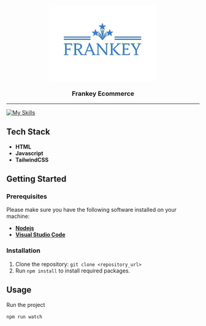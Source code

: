 <p align="center"><img align="center" width="280" src="./src/assets/images/logo.png"/></p>
<h3 align="center">Frankey Ecommerce</h3>
<hr>

[![My Skills](https://skillicons.dev/icons?i=html,js,tailwind&theme=light)](https://skillicons.dev)

## Tech Stack
- __HTML__
- __Javascript__
- __TailwindCSS__

## Getting Started

### Prerequisites

Please make sure you have the following software installed on your machine:

- **[Nodejs](https://nodejs.org/en/download)**
- **[Visual Studio Code](https://code.visualstudio.com/download)**

### Installation

1. Clone the repository: `git clone <repository_url>`
2. Run `npm install` to install required packages.

## Usage

Run the project

```bash
npm run watch
